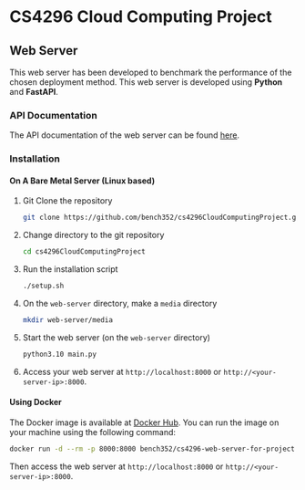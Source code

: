 # CS4296 Cloud Computing Project

## Web Server

This web server has been developed to benchmark the performance of the chosen deployment method. This web server is
developed using **Python** and **FastAPI**.

### API Documentation

The API documentation of the web server can be found [here](./web-server/README.md).

### Installation

#### On A Bare Metal Server (Linux based)

1. Git Clone the repository

   ```bash
   git clone https://github.com/bench352/cs4296CloudComputingProject.git
   ```

2. Change directory to the git repository

   ```bash
   cd cs4296CloudComputingProject
   ```

3. Run the installation script

    ```bash
    ./setup.sh
    ```

4. On the `web-server` directory, make a `media` directory

    ```bash
    mkdir web-server/media
    ```

5. Start the web server (on the `web-server` directory)

    ```bash
    python3.10 main.py
    ```

6. Access your web server at `http://localhost:8000` or `http://<your-server-ip>:8000`.

#### Using Docker

The Docker image is available
at [Docker Hub](https://hub.docker.com/repository/docker/bench352/cs4296-web-server-for-project). You can run the image
on your machine using the following command:

```bash
docker run -d --rm -p 8000:8000 bench352/cs4296-web-server-for-project:latest
```

Then access the web server at `http://localhost:8000` or `http://<your-server-ip>:8000`.
